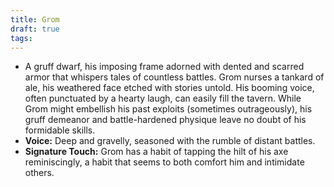 ```yaml
---
title: Grom
draft: true
tags:
---
```


- A gruff dwarf, his imposing frame adorned with dented and scarred armor that whispers tales of countless battles. Grom nurses a tankard of ale, his weathered face etched with stories untold. His booming voice, often punctuated by a hearty laugh, can easily fill the tavern. While Grom might embellish his past exploits (sometimes outrageously), his gruff demeanor and battle-hardened physique leave no doubt of his formidable skills.
- **Voice:** Deep and gravelly, seasoned with the rumble of distant battles.
- **Signature Touch:** Grom has a habit of tapping the hilt of his axe reminiscingly, a habit that seems to both comfort him and intimidate others.